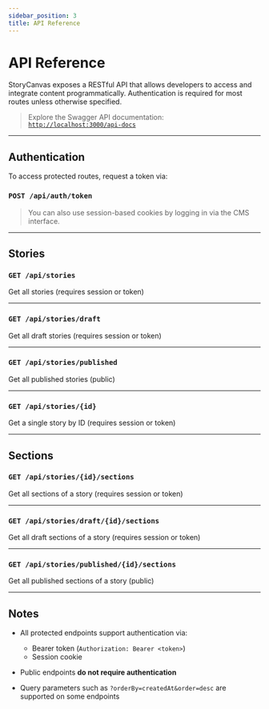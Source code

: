 ```yaml
---
sidebar_position: 3
title: API Reference
---
```


# API Reference

StoryCanvas exposes a RESTful API that allows developers to access and integrate content programmatically. Authentication is required for most routes unless otherwise specified.

> Explore the Swagger API documentation:  
> [`http://localhost:3000/api-docs`](http://localhost:3000/api-docs)

---

## Authentication

To access protected routes, request a token via:

### `POST /api/auth/token`


> You can also use session-based cookies by logging in via the CMS interface.

---

## Stories

### `GET /api/stories`

Get all stories (requires session or token)

---

### `GET /api/stories/draft`

Get all draft stories (requires session or token)

---

### `GET /api/stories/published`

Get all published stories (public)

---

### `GET /api/stories/{id}`

Get a single story by ID (requires session or token)

---

## Sections

### `GET /api/stories/{id}/sections`

Get all sections of a story (requires session or token)

---

### `GET /api/stories/draft/{id}/sections`

Get all draft sections of a story (requires session or token)

---

### `GET /api/stories/published/{id}/sections`

Get all published sections of a story (public)

---

## Notes

- All protected endpoints support authentication via:
  - Bearer token (`Authorization: Bearer <token>`)
  - Session cookie

- Public endpoints **do not require authentication**

- Query parameters such as `?orderBy=createdAt&order=desc` are supported on some endpoints

